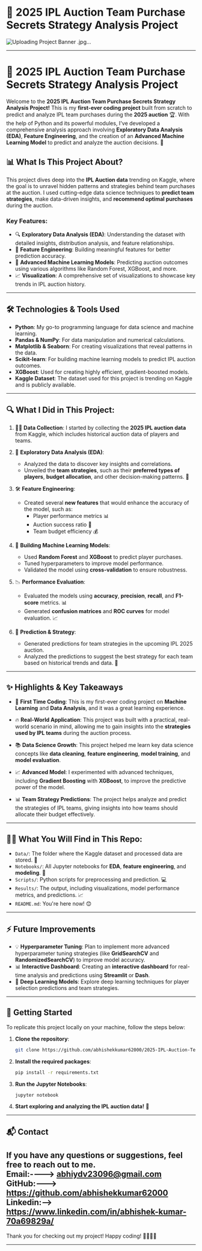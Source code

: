 # 🏏 2025 IPL Auction Team Purchase Secrets Strategy Analysis Project
![Uploading Project Banner .jpg…]()


---

# 🏏 2025 IPL Auction Team Purchase Secrets Strategy Analysis Project

Welcome to the **2025 IPL Auction Team Purchase Secrets Strategy Analysis Project!** This is my **first-ever coding project** built from scratch to predict and analyze IPL team purchases during the **2025 auction** 🏆. With the help of Python and its powerful modules, I've developed a comprehensive analysis approach involving **Exploratory Data Analysis (EDA)**, **Feature Engineering**, and the creation of an **Advanced Machine Learning Model** to predict and analyze the auction decisions. 🚀

## 📊 **What Is This Project About?**

This project dives deep into the **IPL Auction data** trending on Kaggle, where the goal is to unravel hidden patterns and strategies behind team purchases at the auction. I used cutting-edge data science techniques to **predict team strategies**, make data-driven insights, and **recommend optimal purchases** during the auction.

### Key Features:
- 🔍 **Exploratory Data Analysis (EDA)**: Understanding the dataset with detailed insights, distribution analysis, and feature relationships.
- 🧩 **Feature Engineering**: Building meaningful features for better prediction accuracy.
- 🤖 **Advanced Machine Learning Models**: Predicting auction outcomes using various algorithms like Random Forest, XGBoost, and more.
- 📈 **Visualization**: A comprehensive set of visualizations to showcase key trends in IPL auction history.

---

## 🛠️ **Technologies & Tools Used**

- **Python**: My go-to programming language for data science and machine learning.
- **Pandas & NumPy**: For data manipulation and numerical calculations.
- **Matplotlib & Seaborn**: For creating visualizations that reveal patterns in the data.
- **Scikit-learn**: For building machine learning models to predict IPL auction outcomes.
- **XGBoost**: Used for creating highly efficient, gradient-boosted models.
- **Kaggle Dataset**: The dataset used for this project is trending on Kaggle and is publicly available.

---

## 🔍 **What I Did in This Project:**

1. 🧑‍💻 **Data Collection**: I started by collecting the **2025 IPL auction data** from Kaggle, which includes historical auction data of players and teams.
   
2. 🔎 **Exploratory Data Analysis (EDA)**:
    - Analyzed the data to discover key insights and correlations.
    - Unveiled the **team strategies**, such as their **preferred types of players**, **budget allocation**, and other decision-making patterns. 🧠

3. 🛠️ **Feature Engineering**:
    - Created several **new features** that would enhance the accuracy of the model, such as:
      - Player performance metrics 📊
      - Auction success ratio 🏅
      - Team budget efficiency 💰

4. 🤖 **Building Machine Learning Models**:
    - Used **Random Forest** and **XGBoost** to predict player purchases.
    - Tuned hyperparameters to improve model performance.
    - Validated the model using **cross-validation** to ensure robustness.

5. 📉 **Performance Evaluation**:
    - Evaluated the models using **accuracy**, **precision**, **recall**, and **F1-score** metrics. 📊
    - Generated **confusion matrices** and **ROC curves** for model evaluation. 📈

6. 🎯 **Prediction & Strategy**:
    - Generated predictions for team strategies in the upcoming IPL 2025 auction.
    - Analyzed the predictions to suggest the best strategy for each team based on historical trends and data. 🏏

---

## ✨ **Highlights & Key Takeaways**

- 🚀 **First Time Coding**: This is my first-ever coding project on **Machine Learning** and **Data Analysis**, and it was a great learning experience.
  
- 🔥 **Real-World Application**: This project was built with a practical, real-world scenario in mind, allowing me to gain insights into the **strategies used by IPL teams** during the auction process.

- 📚 **Data Science Growth**: This project helped me learn key data science concepts like **data cleaning**, **feature engineering**, **model training**, and **model evaluation**.

- 📈 **Advanced Model**: I experimented with advanced techniques, including **Gradient Boosting** with **XGBoost**, to improve the predictive power of the model.

- 📊 **Team Strategy Predictions**: The project helps analyze and predict the strategies of IPL teams, giving insights into how teams should allocate their budget effectively.

---

## 🧑‍💻 **What You Will Find in This Repo:**

- `Data/`: The folder where the Kaggle dataset and processed data are stored. 📂
- `Notebooks/`: All Jupyter notebooks for **EDA**, **feature engineering**, and **modeling**. 📒
- `Scripts/`: Python scripts for preprocessing and prediction. 💻
- `Results/`: The output, including visualizations, model performance metrics, and predictions. 📈
- `README.md`: You're here now! 😊

---

## ⚡ **Future Improvements**

- 💡 **Hyperparameter Tuning**: Plan to implement more advanced hyperparameter tuning strategies (like **GridSearchCV** and **RandomizedSearchCV**) to improve model accuracy.
- 📊 **Interactive Dashboard**: Creating an **interactive dashboard** for real-time analysis and predictions using **Streamlit** or **Dash**.
- 🧠 **Deep Learning Models**: Explore deep learning techniques for player selection predictions and team strategies.

---

## 🌟 **Getting Started**

To replicate this project locally on your machine, follow the steps below:

1. **Clone the repository**: 
   ```bash
   git clone https://github.com/abhishekkumar62000/2025-IPL-Auction-Team-Purchase-Secrets-Strategy-Analysis-Project.git
   ```

2. **Install the required packages**:
   ```bash
   pip install -r requirements.txt
   ```

3. **Run the Jupyter Notebooks**:
   ```bash
   jupyter notebook
   ```

4. **Start exploring and analyzing the IPL auction data!** 🚀

---

## 📬 **Contact**

If you have any questions or suggestions, feel free to reach out to me.  
Email:----> abhiydv23096@gmail.com  
GitHub:---> https://github.com/abhishekkumar62000
Linkedin:--> https://www.linkedin.com/in/abhishek-kumar-70a69829a/
---

Thank you for checking out my project! Happy coding! 👨‍💻👩‍💻

---
